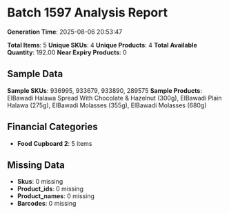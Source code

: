 # Batch 1597 Analysis Report

**Generation Time**: 2025-08-06 20:53:47

**Total Items**: 5
**Unique SKUs**: 4
**Unique Products**: 4
**Total Available Quantity**: 192.00
**Near Expiry Products**: 0

## Sample Data
**Sample SKUs**: 936995, 933679, 933890, 289575
**Sample Products**: ElBawadi Halawa Spread With Chocolate & Hazelnut (300g), ElBawadi Plain Halawa (275g), ElBawadi Molasses (355g), ElBawadi Molasses (680g)

## Financial Categories
- **Food Cupboard 2**: 5 items

## Missing Data
- **Skus**: 0 missing
- **Product_ids**: 0 missing
- **Product_names**: 0 missing
- **Barcodes**: 0 missing
